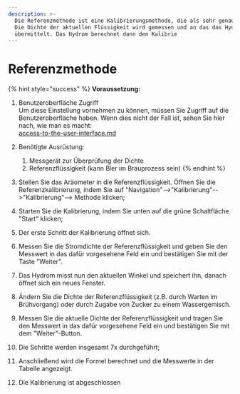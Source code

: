 ```yaml
---
description: >-
  Die Referenzmethode ist eine Kalibrierungsmethode, die als sehr genau gilt.
  Die Dichte der aktuellen Flüssigkeit wird gemessen und an das das Hydrom
  übermittelt. Das Hydrom berechnet dann den Kalibrie
---
```


# Referenzmethode

{% hint style="success" %}
**Voraussetzung:**

1. Benutzeroberfläche Zugriff\
   Um diese Einstellung vornehmen zu können, müssen Sie Zugriff auf die Benutzeroberfläche haben. Wenn dies nicht der Fall ist, sehen Sie hier nach, wie man es macht:\
   [access-to-the-user-interface.md](../../getting-started/establish-first-connection-to-the-hydrom/access-to-the-user-interface.md "mention")
2. Benötigte Ausrüstung:
   1. Messgerät zur Überprüfung der Dichte
   2. Referenzflüssigkeit (kann Bier im Brauprozess sein)
{% endhint %}

1. Stellen Sie das Aräometer in die Referenzflüssigkeit. Öffnen Sie die Referenzkalibrierung, indem Sie auf "Navigation"-->"Kalibrierung"-->"Kalibrierung"--> Methode klicken;
2. Starten Sie die Kalibrierung, indem Sie unten auf die grüne Schaltfläche "Start" klicken;
3. Der erste Schritt der Kalibrierung öffnet sich.
4. Messen Sie die Stromdichte der Referenzflüssigkeit und geben Sie den Messwert in das dafür vorgesehene Feld ein und bestätigen Sie mit der Taste "Weiter".
5. Das Hydrom misst nun den aktuellen Winkel und speichert ihn, danach öffnet sich ein neues Fenster.
6. Ändern Sie die Dichte der Referenzflüssigkeit (z.B. durch Warten im Brühvorgang) oder durch Zugabe von Zucker zu einem Wassergemisch.
7. Messen Sie die aktuelle Dichte der Referenzflüssigkeit und tragen Sie den Messwert in das dafür vorgesehene Feld ein und bestätigen Sie mit dem "Weiter"-Button.
8. Die Schritte werden insgesamt 7x durchgeführt;
9. Anschließend wird die Formel berechnet und die Messwerte in der Tabelle angezeigt.
10. Die Kalibrierung ist abgeschlossen
